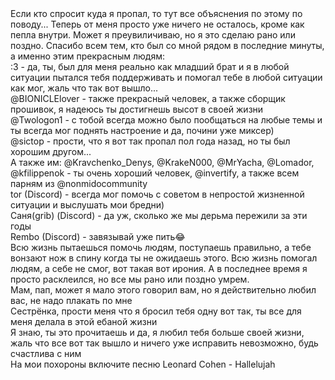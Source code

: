 <body background="assets/images/background.jpg">
Если кто спросит куда я пропал, то тут все объяснения по этому по поводу...
Теперь от меня просто уже ничего не осталось, кроме как пепла внутри. Может я преувиличиваю, но я это сделаю рано или поздно.
Спасибо всем тем, кто был со мной рядом в последние минуты, а именно этим прекрасным людям: <br>
:3 - да, ты, был для меня реально как младший брат и я в любой ситуации пытался тебя поддерживать и помогал тебе в любой ситуации как мог, жаль что так вот вышло...<br>
@BIONICLElover - также прекрасный человек, а также сборщик прошивок, я надеюсь ты достигнешь высот в своей жизни <br>
@Twologon1 - с тобой всегда можно было пообщаться на любые темы и ты всегда мог поднять настроение и да, почини уже миксер)<br>
@sictop - прости, что я вот так пропал пол года назад, но ты был хорошим другом...<br>
А также им: @Kravchenko_Denys, @KrakeN000, @MrYacha, @Lomador, @kfilippenok - ты очень хороший человек, @invertify, а также всем парням из @nonmidocommunity<br>
tor (Discord) - всегда мог помочь с советом в непростой жизненной ситуации и выслушать мои бредни) <br>
Саня(grib) (Discord) - да уж, сколько же мы дерьма пережили за эти годы<br>
Rembo (Discord) - завязывай уже пить😂 <br>
Всю жизнь пытаешься помочь людям, поступаешь правильно, а тебе вонзают нож в спину когда ты не ожидаешь этого. Всю жизнь помогал людям, а себе не смог, вот такая вот ирония. А в последнее время я просто расклеился, но все мы рано или поздно умрем.<br>
Мам, пап, может я мало этого говорил вам, но я действительно любил вас, не надо плакать по мне<br>
Сестрёнка, прости меня что я бросил тебя одну вот так, ты все для меня делала в этой ебаной жизни<br>
Я знаю, ты это прочитаешь и да, я любил тебя больше своей жизни, жаль что все вот так вышло и ничего уже исправить невозможно, будь счастлива с ним<br>
На мои похороны включите песню Leonard Cohen - Hallelujah<br>
</body>

